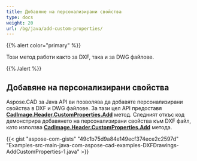```yaml
---
title: Добавяне на персонализирани свойства
type: docs
weight: 20
url: /bg/java/add-custom-properties/
---
```


{{% alert color="primary" %}}

Този метод работи както за DXF, така и за DWG файлове.

{{% /alert %}}

## Добавяне на персонализирани свойства

Aspose.CAD за Java API ви позволява да добавяте персонализирани свойства в DXF и DWG файлове. За тази цел API предоставя [**CadImage.Header.CustomProperties.Add**](https://reference.aspose.com/cad/java/com.aspose.cad.fileformats.cad.cadobjects/CadHeader#getCustomProperties--) метод.
Следният откъс код демонстрира добавянето на персонализирани свойства към DXF файл, като използва [**CadImage.Header.CustomProperties.Add**](https://reference.aspose.com/cad/java/com.aspose.cad.fileformats.cad.cadobjects/CadHeader#getCustomProperties--) метода.

{{< gist "aspose-com-gists" "49c1b75d9a84e149ecf374ece2c2597d" "Examples-src-main-java-com-aspose-cad-examples-DXFDrawings-AddCustomProperties-1.java" >}}
